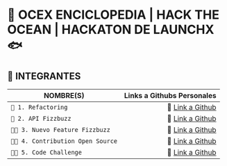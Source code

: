 # 🐋 OCEX ENCICLOPEDIA | HACK THE OCEAN | HACKATON DE LAUNCHX 🐟

## 📖 INTEGRANTES 

| NOMBRE(S)                         |                       Links a Githubs Personales |
| --------------------------------  | ---------------------------------------------------: |
| `👩 1. Refactoring`              |  📎 [Link a Github](https://github.com) |
| `👨 2. API Fizzbuzz`             |  📎 [Link a Github](https://github.com/antoni-codes) |
| `👨🏻 3. Nuevo Feature Fizzbuzz`   |  📎 [Link a Github](https://github.com) |
| `👨🏻 4. Contribution Open Source` |  📎 [Link a Github](https://github.com) |
| `👨🏻 5. Code Challenge`           |  📎 [Link a Github](https://github.com) |
